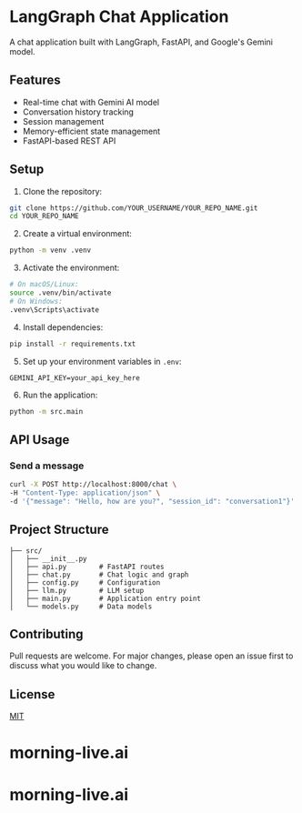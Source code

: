 # LangGraph Chat Application

A chat application built with LangGraph, FastAPI, and Google's Gemini model.

## Features
- Real-time chat with Gemini AI model
- Conversation history tracking
- Session management
- Memory-efficient state management
- FastAPI-based REST API

## Setup

1. Clone the repository:
```bash
git clone https://github.com/YOUR_USERNAME/YOUR_REPO_NAME.git
cd YOUR_REPO_NAME
```

2. Create a virtual environment:
```bash
python -m venv .venv
```

3. Activate the environment:
```bash
# On macOS/Linux:
source .venv/bin/activate
# On Windows:
.venv\Scripts\activate
```

4. Install dependencies:
```bash
pip install -r requirements.txt
```

5. Set up your environment variables in `.env`:
```
GEMINI_API_KEY=your_api_key_here
```

6. Run the application:
```bash
python -m src.main
```

## API Usage

### Send a message
```bash
curl -X POST http://localhost:8000/chat \
-H "Content-Type: application/json" \
-d '{"message": "Hello, how are you?", "session_id": "conversation1"}'
```

## Project Structure
```
├── src/
│   ├── __init__.py
│   ├── api.py        # FastAPI routes
│   ├── chat.py       # Chat logic and graph
│   ├── config.py     # Configuration
│   ├── llm.py        # LLM setup
│   ├── main.py       # Application entry point
│   └── models.py     # Data models
```

## Contributing
Pull requests are welcome. For major changes, please open an issue first to discuss what you would like to change.

## License
[MIT](https://choosealicense.com/licenses/mit/)
# morning-live.ai
# morning-live.ai
